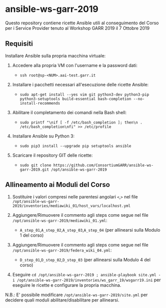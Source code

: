 # ansible-ws-garr-2019

Questo repository contiene ricette Ansible utili al conseguimento del Corso per i Service Provider tenuto al Workshop GARR 2019 il 7 Ottobre 2019

## Requisiti

Installare Ansible sulla propria macchina virtuale:

1. Accedere alla propria VM con l'username e la password dati:
   * `ssh root@sp-<NUM>.aai-test.garr.it`

2. Installare i pacchetti necessari all'esecuzione delle ricette Ansible:
   * `sudo apt-get install --yes vim git python3-dev python3-pip python3-setuptools build-essential bash-completion --no-install-recommends`

4. Abilitare il completamento dei comandi nella Bash shell:
   * `sudo printf "\nif [ -f /etc/bash_completion ]; then\n . /etc/bash_completion\nfi" >> /etc/profile`
   
5. Installare Ansible su Python 3:
   * `sudo pip3 install --upgrade pip setuptools ansible`
   
6. Scaricare il repository GIT delle ricette:
   * `sudo git clone https://github.com/ConsortiumGARR/ansible-ws-garr-2019.git /opt/ansible-ws-garr-2019`

## Allineamento ai Moduli del Corso

1. Sostituire i valori compresi nelle parentesi angolari `<`,`>` nel file `/opt/ansible-ws-garr-2019/inventories/mediawiki_01/host_vars/localhost.yml`

2. Aggiungere/Rimuovere il commento agli steps come segue nel file `/opt/ansible-ws-garr-2019/mediawiki_01.yml`:
   * `A_step_01`,`A_step_02`,`A_step_03`,`A_step_04` (per allinearsi sulla Modulo 1 del corso)

3. Aggiungere/Rimuovere il commento agli steps come segue nel file `/opt/ansible-ws-garr-2019/federa_wiki_04.yml`:
   * `D_step_01`,`D_step_02`,`D_step_03` (per allinearsi sulla Modulo 4 del corso)

4. Eseguire `cd /opt/ansible-ws-garr-2019 ; ansible-playbook site.yml -i /opt/ansible-ws-garr-2019/inventories/ws_garr_19/wsgarr19.ini` per eseguire le ricette e configurare la propria macchina.


N.B.: E' possibile modificare `/opt/ansible-ws-garr-2019/site.yml` per decidere quali moduli abilitare/disabilitare per allinearsi.
